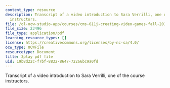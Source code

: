 ```yaml
---
content_type: resource
description: Transcript of a video introduction to Sara Verrilli, one of the course
  instructors.
file: /ol-ocw-studio-app/courses/cms-611j-creating-video-games-fall-2014/19b8d22cf7bf8832864772266bc9a0fd_bhk8Wtgpb1w.pdf
file_size: 23496
file_type: application/pdf
learning_resource_types: []
license: https://creativecommons.org/licenses/by-nc-sa/4.0/
ocw_type: OCWFile
resourcetype: Document
title: 3play pdf file
uid: 19b8d22c-f7bf-8832-8647-72266bc9a0fd
---
```

Transcript of a video introduction to Sara Verrilli, one of the course instructors.